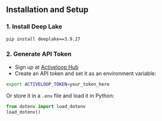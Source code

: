 ## Installation and Setup

### 1. Install Deep Lake

```bash
pip install deeplake==3.9.27
```

### 2. Generate API Token

- Sign up at [Activeloop Hub](https://app.activeloop.ai)
- Create an API token and set it as an environment variable:

```bash
export ACTIVELOOP_TOKEN=your_token_here
```

Or store it in a `.env` file and load it in Python:

```python
from dotenv import load_dotenv
load_dotenv()
```
